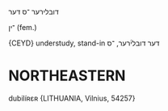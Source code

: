 דובלירער
־ס
דער

־ין
(fem.)

{CEYD}
understudy, stand-in דער דובלי֜רער, ־ס

NORTHEASTERN
==============

dubilíʀɛʀ {LITHUANIA, Vilnius, 54257}